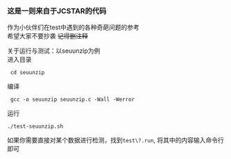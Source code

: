 ### 这是一则来自于JCSTAR的代码
作为小伙伴们在test中遇到的各种奇葩问题的参考 <br>
希望大家不要抄袭  <s>记得删注释</s>

关于运行与测试：以seuunzip为例 <br>
进入目录
```
 cd seuunzip
```
编译
```
 gcc -o seuunzip seuunzip.c -Wall -Werror
```
运行
```
./test-seuunzip.sh
```
如果你需要直接对某个数据进行检测，找到`test\?.run`, 将其中的内容输入命令行即可
